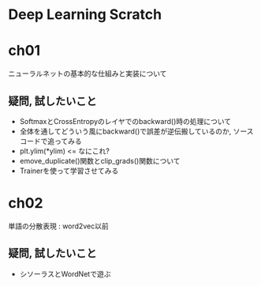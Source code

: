 # Deep Learning Scratch

# ch01
ニューラルネットの基本的な仕組みと実装について

## 疑問, 試したいこと
- SoftmaxとCrossEntropyのレイヤでのbackward()時の処理について
- 全体を通してどういう風にbackward()で誤差が逆伝搬しているのか, ソースコードで追ってみる
- plt.ylim(*ylim) <= なにこれ?
- emove_duplicate()関数とclip_grads()関数について
- Trainerを使って学習させてみる

# ch02
単語の分散表現 : word2vec以前

## 疑問, 試したいこと
- シソーラスとWordNetで遊ぶ